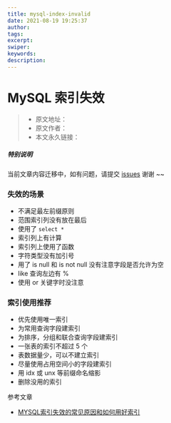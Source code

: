 ```yaml
---
title: mysql-index-invalid
date: 2021-08-19 19:25:37
author:
tags:
excerpt:
swiper:
keywords:
description:
---
```


# MySQL 索引失效

> * 原文地址：[]()
> * 原文作者：[]()
> * 本文永久链接：[]()

##### **特别说明**

当前文章内容迁移中，如有问题，请提交 [issues](https://github.com/Starrier/starrier.github.io/issues) 谢谢 ~~


### 失效的场景

- 不满足最左前缀原则
- 范围索引列没有放在最后
- 使用了 `select *`
- 索引列上有计算
- 索引列上使用了函数
- 字符类型没有加引号
- 用了 is null 和 is not null 没有注意字段是否允许为空
- like 查询左边有 %
- 使用 or 关键字时没注意

### 索引使用推荐

- 优先使用唯一索引
- 为常用查询字段建索引
- 为排序，分组和联合查询字段建索引
- 一张表的索引不超过 5 个
- 表数据量少，可以不建立索引
- 尽量使用占用空间小的字段建索引
- 用 idx 或 unx 等前缀命名缩影
- 删除没用的索引

参考文章

- [MYSQL索引失效的常见原因和如何用好索引](https://www.cnblogs.com/technologykai/articles/14172224.html)  
